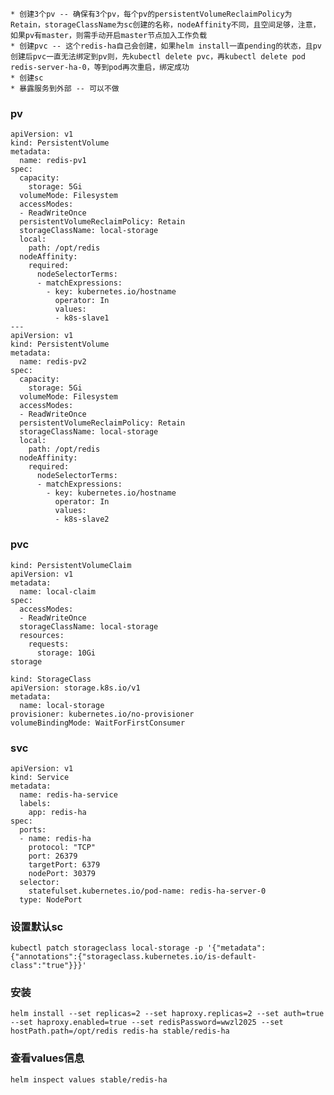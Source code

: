 
	* 创建3个pv -- 确保有3个pv，每个pv的persistentVolumeReclaimPolicy为Retain，storageClassName为sc创建的名称，nodeAffinity不同，且空间足够，注意，如果pv有master，则需手动开启master节点加入工作负载
	* 创建pvc -- 这个redis-ha自己会创建，如果helm install一直pending的状态，且pv创建后pvc一直无法绑定到pv则，先kubectl delete pvc，再kubectl delete pod redis-server-ha-0，等到pod再次重启，绑定成功
	* 创建sc
	* 暴露服务到外部 -- 可以不做

### pv
```
apiVersion: v1
kind: PersistentVolume
metadata:
  name: redis-pv1
spec:
  capacity:
    storage: 5Gi
  volumeMode: Filesystem
  accessModes:
  - ReadWriteOnce
  persistentVolumeReclaimPolicy: Retain
  storageClassName: local-storage
  local:
    path: /opt/redis
  nodeAffinity:
    required:
      nodeSelectorTerms:
      - matchExpressions:
        - key: kubernetes.io/hostname
          operator: In
          values:
          - k8s-slave1
---
apiVersion: v1
kind: PersistentVolume
metadata:
  name: redis-pv2
spec:
  capacity:
    storage: 5Gi
  volumeMode: Filesystem
  accessModes:
  - ReadWriteOnce
  persistentVolumeReclaimPolicy: Retain
  storageClassName: local-storage
  local:
    path: /opt/redis
  nodeAffinity:
    required:
      nodeSelectorTerms:
      - matchExpressions:
        - key: kubernetes.io/hostname
          operator: In
          values:
          - k8s-slave2
```
### pvc
```
kind: PersistentVolumeClaim
apiVersion: v1
metadata:
  name: local-claim
spec:
  accessModes:
  - ReadWriteOnce
  storageClassName: local-storage
  resources:
    requests:
      storage: 10Gi
storage

kind: StorageClass
apiVersion: storage.k8s.io/v1
metadata:
  name: local-storage
provisioner: kubernetes.io/no-provisioner
volumeBindingMode: WaitForFirstConsumer
```
### svc
```
apiVersion: v1
kind: Service
metadata:
  name: redis-ha-service
  labels:
    app: redis-ha
spec:
  ports:
  - name: redis-ha
    protocol: "TCP"
    port: 26379
    targetPort: 6379
    nodePort: 30379
  selector:
    statefulset.kubernetes.io/pod-name: redis-ha-server-0
  type: NodePort
```
### 设置默认sc
```
kubectl patch storageclass local-storage -p '{"metadata": {"annotations":{"storageclass.kubernetes.io/is-default-class":"true"}}}'
```
### 安装
```
helm install --set replicas=2 --set haproxy.replicas=2 --set auth=true --set haproxy.enabled=true --set redisPassword=wwzl2025 --set hostPath.path=/opt/redis redis-ha stable/redis-ha
```
### 查看values信息
```
helm inspect values stable/redis-ha
```


